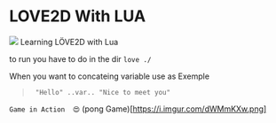# LOVE2D With LUA
![](https://i.imgur.com/w4FgBBq.png)
Learning LÖVE2D with Lua

to run you have to do in the dir `love ./`

When you want to concateing variable use as Exemple
> ` "Hello" ..var.. "Nice to meet you"`


`Game in Action  😍`
(pong Game)[https://i.imgur.com/dWMmKXw.png]